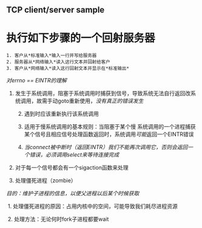 ## TCP client/server sample
# 执行如下步骤的一个回射服务器
    1. 客户从*标准输入*输入一行并写给服务器
    2. 服务器从*网络输入*读入这行文本并回射给客户
    3. 客户从*网络输入*读入这行回射文本并显示在*标准输出*

*对errno == EINTR的理解*

   1. 发生于系统调用，阻塞于系统调用时捕获到信号，导致系统无法自行返回改系统调用，故需手动goto重新使用，*没有真正的错误发生*

        2. 遇到时应该重新执行该系统调用

        3. 适用于慢系统调用的基本规则：当阻塞于某个慢 系统调用的一个进程捕获某个信号且相应信号处理函数返回时，系统调用*可能*返回一个EINTR错误

           <!--可能：有些系统支持被中断的系统调用可以自动重启-->

        4. *当connect被中断时（返回EINTR）我们不能再次调用它，否则会返回一个错误，必须调用select来等待连接完成*              

2. 对于每一个信号都会有一个sigaction函数来处理 
3. 处理僵死进程（zombie）

*目的：维护子进程的信息，以便父进程以后某个时候获取*

​		1. 处理僵死进程的原因：占用内核中的空间，可能导致我们耗尽进程资源

​		2. 处理方法：无论何时fork子进程都要wait

